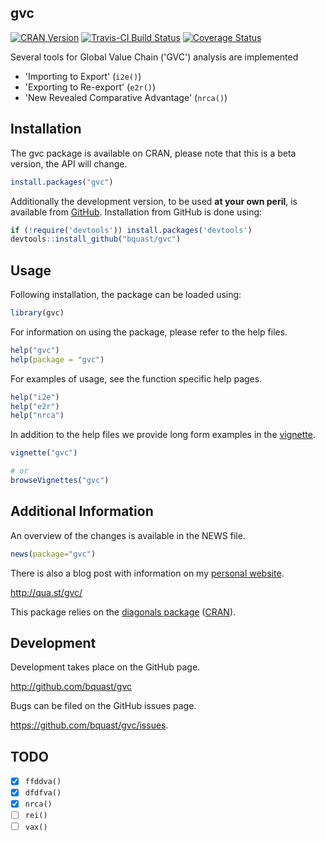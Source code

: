 gvc
--------------
[![CRAN Version](http://www.r-pkg.org/badges/version/gvc)](http://cran.r-project.org/package=gvc)
[![Travis-CI Build Status](https://travis-ci.org/bquast/gvc.png?branch=master)](https://travis-ci.org/bquast/gvc)
[![Coverage Status](https://coveralls.io/repos/bquast/gvc/badge.svg)](https://coveralls.io/r/bquast/gvc)

Several tools for Global Value Chain ('GVC') analysis are implemented

- 'Importing to Export' (`i2e()`)
- 'Exporting to Re-export' (`e2r()`)
- 'New Revealed Comparative Advantage' (`nrca()`)


Installation
--------------
The gvc package is available on CRAN, please note that this is a beta version, the API will change.

```r
install.packages("gvc")
```

Additionally the development version, to be used **at your own peril**, is available from [GitHub](https://github.com/bquast/gvc).
Installation from GitHub is done using:

```r
if (!require('devtools')) install.packages('devtools')
devtools::install_github("bquast/gvc")
```


Usage
----------
Following installation, the package can be loaded using:

```r
library(gvc)
```

For information on using the package, please refer to the help files.

```r
help("gvc")
help(package = "gvc")
```
    
For examples of usage, see the function specific help pages.

```r
help("i2e")
help("e2r")
help("nrca")
```

In addition to the help files we provide long form examples in the [vignette]().

```r
vignette("gvc")

# or
browseVignettes("gvc")
```


Additional Information
-----------------------
An overview of the changes is available in the NEWS file.

```r
news(package="gvc")
```

There is also a blog post with information on my [personal website](http://qua.st/).

http://qua.st/gvc/

This package relies on the [diagonals package](http://qua.st/diagonals) ([CRAN](http:cran.r-project.org/packge=diagonals)).


Development
-------------
Development takes place on the GitHub page.

http://github.com/bquast/gvc

Bugs can be filed on the GitHub issues page.

https://github.com/bquast/gvc/issues.


TODO
-------------

 * [x] `ffddva()`
 * [x] `dfdfva()`
 * [x] `nrca()`
 * [ ] `rei()`
 * [ ] `vax()`
